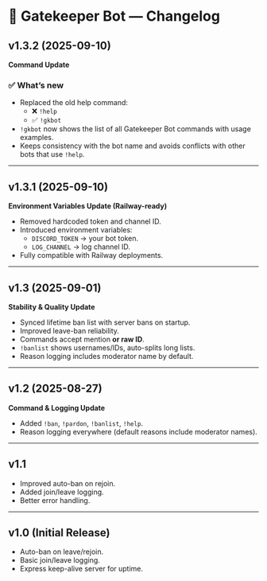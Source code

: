 # 📜 Gatekeeper Bot — Changelog

## v1.3.2 (2025-09-10)
**Command Update**

### ✅ What’s new
- Replaced the old help command:
  - ❌ `!help`
  - ✅ `!gkbot`
- `!gkbot` now shows the list of all Gatekeeper Bot commands with usage examples.
- Keeps consistency with the bot name and avoids conflicts with other bots that use `!help`.

---

## v1.3.1 (2025-09-10)
**Environment Variables Update (Railway-ready)**

- Removed hardcoded token and channel ID.
- Introduced environment variables:
  - `DISCORD_TOKEN` → your bot token.
  - `LOG_CHANNEL` → log channel ID.
- Fully compatible with Railway deployments.

---

## v1.3 (2025-09-01)
**Stability & Quality Update**

- Synced lifetime ban list with server bans on startup.
- Improved leave-ban reliability.
- Commands accept mention **or raw ID**.
- `!banlist` shows usernames/IDs, auto-splits long lists.
- Reason logging includes moderator name by default.

---

## v1.2 (2025-08-27)
**Command & Logging Update**
- Added `!ban`, `!pardon`, `!banlist`, `!help`.
- Reason logging everywhere (default reasons include moderator names).

---

## v1.1
- Improved auto-ban on rejoin.
- Added join/leave logging.
- Better error handling.

---

## v1.0 (Initial Release)
- Auto-ban on leave/rejoin.
- Basic join/leave logging.
- Express keep-alive server for uptime.
